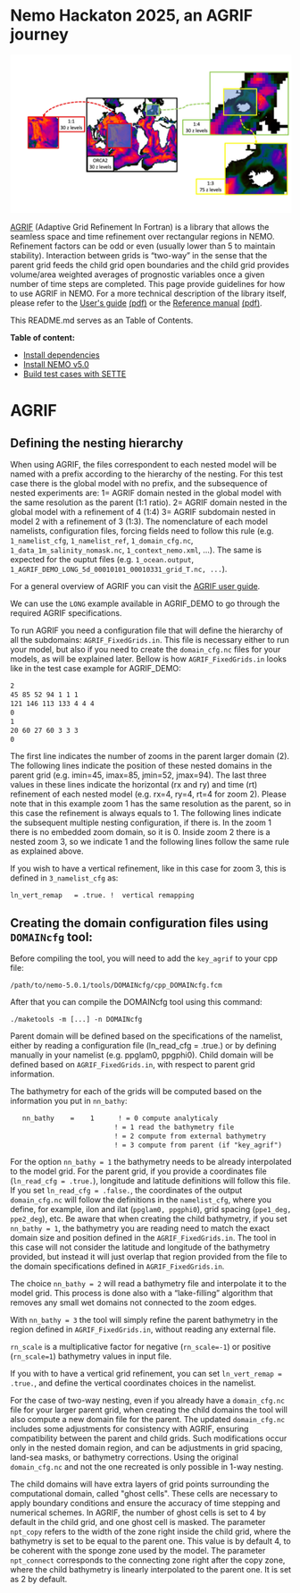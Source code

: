 # Nemo Hackaton 2025, an AGRIF journey
<p align="center">
  <img src="figures/AGRIF_DEMO_v4.2_no_cap.png" />
</p>

[AGRIF](https://agrif.imag.fr) (Adaptive Grid Refinement In Fortran) is a library that allows the seamless space and time refinement over rectangular regions in NEMO. Refinement factors can be odd or even (usually lower than 5 to maintain stability). Interaction between grids is “two-way” in the sense that the parent grid feeds the child grid open boundaries and the child grid provides volume/area weighted averages of prognostic variables once a given number of time steps are completed. This page provide guidelines for how to use AGRIF in NEMO. For a more technical description of the library itself, please refer to the [User's guide](https://agrif.imag.fr/agrifusersguide.html) [(pdf)](https://agrif.imag.fr/_downloads/agrifdoc_usersguide.pdf) or the [Reference manual](https://agrif.imag.fr/DoxygenGeneratedDoc/html/index.html) [(pdf)](https://agrif.imag.fr/_downloads/refman.pdf).

This README.md serves as an Table of Contents.

**Table of content:**
- [Install dependencies](chapters/Install_dependencies.md)
- [Install NEMO v5.0](chapters/Install_NEMO.md)
- [Build test cases with SETTE](chapters/Sette.md)



 
 
 # AGRIF
 ## Defining the nesting hierarchy
When using AGRIF, the files correspondent to each nested model will be named with a prefix according to the hierarchy of the nesting. For this test case there is the global model with no prefix, and the subsequence of nested experiments are:
1= AGRIF domain nested in the global model with the same resolution as the parent (1:1 ratio).
2= AGRIF domain nested in the global model with a refinement of 4 (1:4)
3= AGRIF subdomain nested in model 2 with a refinement of 3 (1:3).
The nomenclature of each model namelists, configuration files, forcing fields need to follow this rule (e.g. `1_namelist_cfg`, `1_namelist_ref`, `1_domain_cfg.nc`, `1_data_1m_salinity_nomask.nc`, `1_context_nemo.xml`, ...). The same is expected for the ouptut files (e.g. `1_ocean.output`, `1_AGRIF_DEMO_LONG_5d_00010101_00010331_grid_T.nc, ...`).

For a general overview of AGRIF you can visit the [AGRIF user guide](https://sites.nemo-ocean.io/user-guide/zooms.html).

We can use the  `LONG` example available in AGRIF_DEMO to go through the required AGRIF specifications.

To run AGRIF you need a configuration file that will define the hierarchy of all the subdomains: `AGRIF_FixedGrids.in`. This file is necessary either to run your model, but also if you need to create the `domain_cfg.nc` files for your models, as will be explained later.
Bellow is how `AGRIF_FixedGrids.in` looks like in the test case example for AGRIF_DEMO:
```
2
45 85 52 94 1 1 1
121 146 113 133 4 4 4
0
1
20 60 27 60 3 3 3
0
```
The first line indicates the number of zooms in the parent larger domain (2). The following lines indicate the position of these nested domains in the parent grid (e.g. imin=45, imax=85, jmin=52, jmax=94). The last three values in these lines indicate the horizontal (rx and ry) and time (rt) refinement of each nested model (e.g. rx=4, ry=4, rt=4 for zoom 2). Please note that in this example zoom 1 has the same resolution as the parent, so in this case the refinement is always equals to 1. The following lines indicate the subsequent multiple nesting configuration, if there is. In the zoom 1 there is no embedded zoom domain, so it is 0. Inside zoom 2 there is a nested zoom 3, so we indicate 1 and the following lines follow the same rule as explained above.

If you wish to have a vertical refinement, like in this case for zoom 3, this is defined in `3_namelist_cfg` as:
```
ln_vert_remap   = .true. !  vertical remapping
 ```

## Creating the domain configuration files using `DOMAINcfg` tool:

Before compiling the tool, you will need to add the `key_agrif` to your cpp file:
```
/path/to/nemo-5.0.1/tools/DOMAINcfg/cpp_DOMAINcfg.fcm
```
After that you can compile the DOMAINcfg tool using this command:
```
./maketools -m [...] -n DOMAINcfg
```
Parent domain will be defined based on the specifications of the namelist, either by reading a configuration file (ln_read_cfg = .true.) or by defining manually in your namelist (e.g. ppglam0, ppgphi0).
Child domain will be defined based on `AGRIF_FixedGrids.in`, with respect to parent grid information.

The bathymetry for each of the grids will be computed based on the information you put in `nn_bathy`:
```
   nn_bathy    =    1      ! = 0 compute analyticaly
                          ! = 1 read the bathymetry file
                          ! = 2 compute from external bathymetry
                          ! = 3 compute from parent (if "key_agrif")
```

For the option `nn_bathy = 1` the bathymetry needs to be already interpolated to the model grid. For the parent grid, if you provide a coordinates file (`ln_read_cfg = .true.`), longitude and latitude definitions will follow this file. If you set `ln_read_cfg = .false.`, the coordinates of the output `domain_cfg.nc` will follow the definitions in the `namelist_cfg`, where you define, for example, ilon and ilat (`ppglam0, ppgphi0`),  grid spacing (`ppe1_deg, ppe2_deg`), etc.
Be aware that when creating the child bathymetry, if you set `nn_bathy = 1`, the bathymetry you are reading need to match the exact domain size and position defined in the `AGRIF_FixedGrids.in`. The tool in this case will not consider the latitude and longitude of the bathymetry provided, but instead it will just overlap that region provided from the file to the domain specifications defined in `AGRIF_FixedGrids.in`.

The choice `nn_bathy = 2` will read a bathymetry file and interpolate it to the model grid. This process is done also with a “lake-filling” algorithm that removes any small wet domains not connected to the zoom edges.

With `nn_bathy = 3` the tool will simply refine the parent bathymetry in the region defined in `AGRIF_FixedGrids.in`, without reading any external file.

`rn_scale` is a multiplicative factor for negative (`rn_scale=-1`) or positive (`rn_scale=1`) bathymetry values in input file.

If you with to have a vertical grid refinement, you can set `ln_vert_remap = .true.`, and define the vertical coordinates choices in the namelist.

For the case of two-way nesting, even if you already have a `domain_cfg.nc` file for your larger parent grid, when creating the child domains the tool will also compute a new domain file for the parent. The updated `domain_cfg.nc` includes some adjustments for consistency with AGRIF, ensuring compatibility between the parent and child grids. Such modifications occur only in the nested domain region, and can be adjustments in grid spacing, land-sea masks, or bathymetry corrections. Using the original `domain_cfg.nc` and not the one recreated is only possible in 1-way nesting.

The child domains will have extra layers of grid points surrounding the computational domain, called "ghost cells". These cells are necessary to apply boundary conditions and ensure the accuracy of time stepping and numerical schemes. In AGRIF, the number of ghost cells is set to 4 by default in the child grid, and one ghost cell is masked.
The parameter `npt_copy` refers to the width of the zone right inside the child grid, where the bathymetry is set to be equal to the parent one. This value is by default 4, to be coherent with the sponge zone used by the model.
The parameter `npt_connect` corresponds to the connecting zone right after the copy zone, where the child bathymetry is linearly interpolated to the parent one. It is set as 2 by default.
